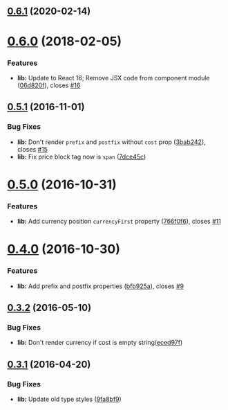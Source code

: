 ## [0.6.1](https://github.com/VovanR/react-price/compare/v0.6.0...v0.6.1) (2020-02-14)



<a name="0.6.0"></a>
# [0.6.0](https://github.com/VovanR/react-price/compare/v0.5.1...v0.6.0) (2018-02-05)


### Features

* **lib:** Update to React 16; Remove JSX code from component module ([06d820f](https://github.com/VovanR/react-price/commit/06d820f)), closes [#16](https://github.com/VovanR/react-price/issues/16)



<a name="0.5.1"></a>
## [0.5.1](https://github.com/vovanr/react-price/compare/v0.5.0...v0.5.1) (2016-11-01)


### Bug Fixes

* **lib:** Don't render `prefix` and `postfix` without `cost` prop ([3bab242](https://github.com/vovanr/react-price/commit/3bab242)), closes [#15](https://github.com/vovanr/react-price/issues/15)
* **lib:** Fix price block tag now is `span` ([7dce45c](https://github.com/vovanr/react-price/commit/7dce45c))



<a name="0.5.0"></a>
# [0.5.0](https://github.com/vovanr/react-price/compare/v0.4.0...v0.5.0) (2016-10-31)


### Features

* **lib:** Add currency position `currencyFirst` property ([766f0f6](https://github.com/vovanr/react-price/commit/766f0f6)), closes [#11](https://github.com/vovanr/react-price/issues/11)



<a name="0.4.0"></a>
# [0.4.0](https://github.com/vovanr/react-price/compare/v0.3.2...v0.4.0) (2016-10-30)


### Features

* **lib:** Add prefix and postfix properties ([bfb925a](https://github.com/vovanr/react-price/commit/bfb925a)), closes [#9](https://github.com/vovanr/react-price/issues/9)



<a name="0.3.2"></a>
## [0.3.2](https://github.com/vovanr/react-price/compare/v0.3.1...v0.3.2) (2016-05-10)


### Bug Fixes

* **lib:** Don't render currency if cost is empty string([eced97f](https://github.com/vovanr/react-price/commit/eced97f))



<a name="0.3.1"></a>
## [0.3.1](https://github.com/vovanr/react-price/compare/v0.3.0...v0.3.1) (2016-04-20)


### Bug Fixes

* **lib:** Update old type styles ([9fa8bf9](https://github.com/vovanr/react-price/commit/9fa8bf9))



